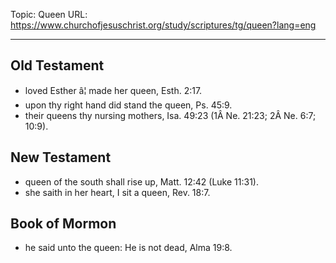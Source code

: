 Topic: Queen
URL: https://www.churchofjesuschrist.org/study/scriptures/tg/queen?lang=eng

---

## Old Testament

- loved Esther â¦ made her queen, Esth. 2:17.
- upon thy right hand did stand the queen, Ps. 45:9.
- their queens thy nursing mothers, Isa. 49:23 (1Â Ne. 21:23; 2Â Ne. 6:7; 10:9).

## New Testament

- queen of the south shall rise up, Matt. 12:42 (Luke 11:31).
- she saith in her heart, I sit a queen, Rev. 18:7.

## Book of Mormon

- he said unto the queen: He is not dead, Alma 19:8.

